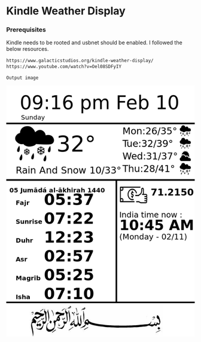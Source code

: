 # Kindle Weather Display

### Prerequisites
Kindle needs to be rooted and usbnet should be enabled. I followed the below resources.
```
https://www.galacticstudios.org/kindle-weather-display/
https://www.youtube.com/watch?v=Oel08SDFyIY
```

```
Output image 
```
![alt text](https://github.com/rmazumder/kindledisplay/blob/master/weather-script-output-tme.png)


